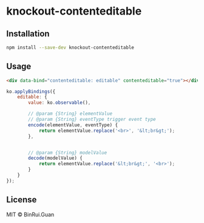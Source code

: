 knockout-contenteditable
=====

## Installation

```bash
npm install --save-dev knockout-contenteditable
```

## Usage

```html
<div data-bind="contenteditable: editable" contenteditable="true"></div>
```

```js
ko.applyBindings({
    editable: {
        value: ko.observable(),

        // @param {String} elementValue
        // @param {String} eventType trigger event type
        encode(elementValue, eventType) {
            return elementValue.replace('<br>', '&lt;br&gt;');
        },


        // @param {String} modelValue
        decode(modelValue) {
            return elementValue.replace('&lt;br&gt;', '<br>');
        }
    }
});
```

## License

MIT &copy; BinRui.Guan


